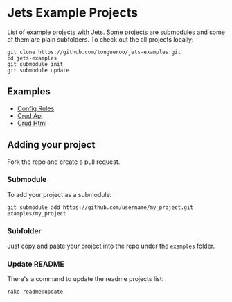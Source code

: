 # Jets Example Projects

List of example projects with [Jets](http://rubyonjets.com/). Some projects are submodules and some of them are plain subfolders. To check out the all projects locally:

    git clone https://github.com/tongueroo/jets-examples.git
    cd jets-examples
    git submodule init
    git submodule update

## Examples

* [Config Rules](https://github.com/tongueroo/jets-example-config-rules/tree/12dfa10acaffe7117790dd6e8bbc7d4bcf97f245)
* [Crud Api](https://github.com/tongueroo/jets-example-crud-api/tree/3b88932e5dce4b789fba866711e934e0228cd1de)
* [Crud Html](https://github.com/tongueroo/jets-example-crud-html/tree/5cf0d3d4958bacfc678258fa957e64c4041b7ff9)

## Adding your project

Fork the repo and create a pull request.

### Submodule

To add your project as a submodule:

    git submodule add https://github.com/username/my_project.git examples/my_project

### Subfolder

Just copy and paste your project into the repo under the `examples` folder.

### Update README

There's a command to update the readme projects list:

    rake readme:update
